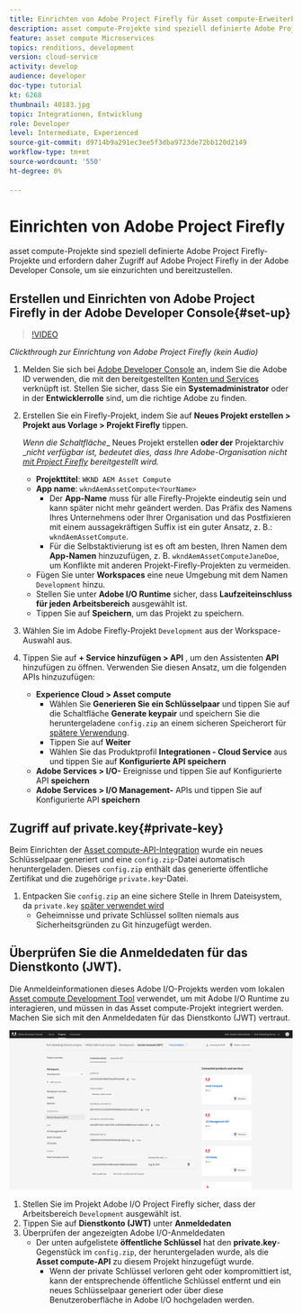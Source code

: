 ```yaml
---
title: Einrichten von Adobe Project Firefly für Asset compute-Erweiterbarkeit
description: asset compute-Projekte sind speziell definierte Adobe Project Firefly-Projekte und erfordern daher Zugriff auf Adobe Project Firefly in der Adobe Developer Console, um sie einzurichten und bereitzustellen.
feature: asset compute Microservices
topics: renditions, development
version: cloud-service
activity: develop
audience: developer
doc-type: tutorial
kt: 6268
thumbnail: 40183.jpg
topic: Integrationen, Entwicklung
role: Developer
level: Intermediate, Experienced
source-git-commit: d9714b9a291ec3ee5f3dba9723de72bb120d2149
workflow-type: tm+mt
source-wordcount: '550'
ht-degree: 0%

---
```



# Einrichten von Adobe Project Firefly

asset compute-Projekte sind speziell definierte Adobe Project Firefly-Projekte und erfordern daher Zugriff auf Adobe Project Firefly in der Adobe Developer Console, um sie einzurichten und bereitzustellen.

## Erstellen und Einrichten von Adobe Project Firefly in der Adobe Developer Console{#set-up}

>[!VIDEO](https://video.tv.adobe.com/v/40183/?quality=12&learn=on)

_Clickthrough zur Einrichtung von Adobe Project Firefly (kein Audio)_

1. Melden Sie sich bei [Adobe Developer Console](https://console.adobe.io) an, indem Sie die Adobe ID verwenden, die mit den bereitgestellten [Konten und Services](./accounts-and-services.md) verknüpft ist. Stellen Sie sicher, dass Sie ein __Systemadministrator__ oder in der __Entwicklerrolle__ sind, um die richtige Adobe zu finden.
1. Erstellen Sie ein Firefly-Projekt, indem Sie auf __Neues Projekt erstellen > Projekt aus Vorlage > Projekt Firefly__ tippen.

   _Wenn die Schaltfläche__ Neues Projekt erstellen __oder der__ Projektarchiv __nicht verfügbar ist, bedeutet dies, dass Ihre Adobe-Organisation nicht  [mit Project Firefly](#request-adobe-project-firefly) bereitgestellt wird._

   + __Projekttitel__:  `WKND AEM Asset Compute`
   + __App name__:  `wkndAemAssetCompute<YourName>`
      + Der __App-Name__ muss für alle Firefly-Projekte eindeutig sein und kann später nicht mehr geändert werden. Das Präfix des Namens Ihres Unternehmens oder Ihrer Organisation und das Postfixieren mit einem aussagekräftigen Suffix ist ein guter Ansatz, z. B.: `wkndAemAssetCompute`.
      + Für die Selbstaktivierung ist es oft am besten, Ihren Namen dem __App-Namen__ hinzuzufügen, z. B. `wkndAemAssetComputeJaneDoe`, um Konflikte mit anderen Projekt-Firefly-Projekten zu vermeiden.
   + Fügen Sie unter __Workspaces__ eine neue Umgebung mit dem Namen `Development` hinzu.
   + Stellen Sie unter __Adobe I/O Runtime__ sicher, dass __Laufzeiteinschluss für jeden Arbeitsbereich__ ausgewählt ist.
   + Tippen Sie auf __Speichern__, um das Projekt zu speichern.
1. Wählen Sie im Adobe Firefly-Projekt `Development` aus der Workspace-Auswahl aus.
1. Tippen Sie auf __+ Service hinzufügen > API__ , um den Assistenten __API__ hinzufügen zu öffnen. Verwenden Sie diesen Ansatz, um die folgenden APIs hinzuzufügen:

   + __Experience Cloud > Asset compute__
      + Wählen Sie __Generieren Sie ein Schlüsselpaar__ und tippen Sie auf die Schaltfläche __Generate keypair__ und speichern Sie die heruntergeladene `config.zip` an einem sicheren Speicherort für [spätere Verwendung](#private-key).
      + Tippen Sie auf __Weiter__
      + Wählen Sie das Produktprofil __Integrationen - Cloud Service__ aus und tippen Sie auf __Konfigurierte API speichern__
   + __Adobe Services > I/O-__ Ereignisse und tippen Sie auf Konfigurierte API  __speichern__
   + __Adobe Services > I/O Management-__ APIs und tippen Sie auf Konfigurierte API  __speichern__

## Zugriff auf private.key{#private-key}

Beim Einrichten der [Asset compute-API-Integration](#set-up) wurde ein neues Schlüsselpaar generiert und eine `config.zip`-Datei automatisch heruntergeladen. Dieses `config.zip` enthält das generierte öffentliche Zertifikat und die zugehörige `private.key`-Datei.

1. Entpacken Sie `config.zip` an eine sichere Stelle in Ihrem Dateisystem, da `private.key` [später verwendet wird](../develop/environment-variables.md)
   + Geheimnisse und private Schlüssel sollten niemals aus Sicherheitsgründen zu Git hinzugefügt werden.

## Überprüfen Sie die Anmeldedaten für das Dienstkonto (JWT).

Die Anmeldeinformationen dieses Adobe I/O-Projekts werden vom lokalen [Asset compute Development Tool](../develop/development-tool.md) verwendet, um mit Adobe I/O Runtime zu interagieren, und müssen in das Asset compute-Projekt integriert werden. Machen Sie sich mit den Anmeldedaten für das Dienstkonto (JWT) vertraut.

![Kontoanmeldeinformationen für Adobe Developer Service](./assets/firefly/service-account.png)

1. Stellen Sie im Projekt Adobe I/O Project Firefly sicher, dass der Arbeitsbereich `Development` ausgewählt ist.
1. Tippen Sie auf __Dienstkonto (JWT)__ unter __Anmeldedaten__
1. Überprüfen der angezeigten Adobe I/O-Anmeldedaten
   + Der unten aufgelistete __öffentliche Schlüssel__ hat den __private.key__-Gegenstück im `config.zip`, der heruntergeladen wurde, als die __Asset compute-API__ zu diesem Projekt hinzugefügt wurde.
      + Wenn der private Schlüssel verloren geht oder kompromittiert ist, kann der entsprechende öffentliche Schlüssel entfernt und ein neues Schlüsselpaar generiert oder über diese Benutzeroberfläche in Adobe I/O hochgeladen werden.
